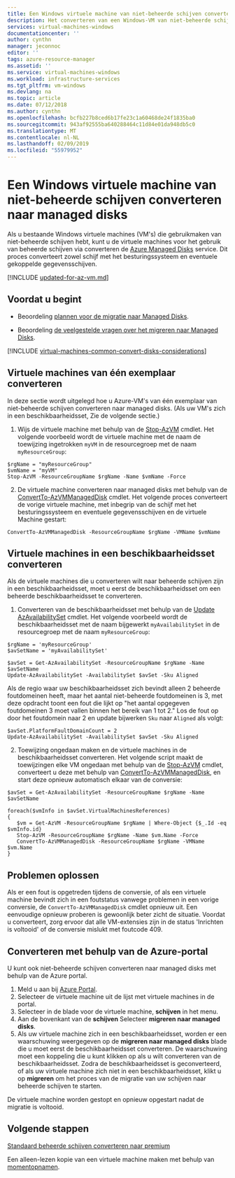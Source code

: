 ```yaml
---
title: Een Windows virtuele machine van niet-beheerde schijven converteren naar managed disks - Azure Managed Disks | Microsoft Docs
description: Het converteren van een Windows-VM van niet-beheerde schijven naar beheerde schijven met behulp van PowerShell in het Resource Manager-implementatiemodel
services: virtual-machines-windows
documentationcenter: ''
author: cynthn
manager: jeconnoc
editor: ''
tags: azure-resource-manager
ms.assetid: ''
ms.service: virtual-machines-windows
ms.workload: infrastructure-services
ms.tgt_pltfrm: vm-windows
ms.devlang: na
ms.topic: article
ms.date: 07/12/2018
ms.author: cynthn
ms.openlocfilehash: bcfb227b8ced6b17fe23c1a60468de24f1835ba0
ms.sourcegitcommit: 943af92555ba640288464c11d84e01da948db5c0
ms.translationtype: MT
ms.contentlocale: nl-NL
ms.lasthandoff: 02/09/2019
ms.locfileid: "55979952"
---
```

# <a name="convert-a-windows-virtual-machine-from-unmanaged-disks-to-managed-disks"></a>Een Windows virtuele machine van niet-beheerde schijven converteren naar managed disks

Als u bestaande Windows virtuele machines (VM's) die gebruikmaken van niet-beheerde schijven hebt, kunt u de virtuele machines voor het gebruik van beheerde schijven via converteren de [Azure Managed Disks](managed-disks-overview.md) service. Dit proces converteert zowel schijf met het besturingssysteem en eventuele gekoppelde gegevensschijven.

[!INCLUDE [updated-for-az-vm.md](../../../includes/updated-for-az-vm.md)]

## <a name="before-you-begin"></a>Voordat u begint


* Beoordeling [plannen voor de migratie naar Managed Disks](on-prem-to-azure.md#plan-for-the-migration-to-managed-disks).

* Beoordeling [de veelgestelde vragen over het migreren naar Managed Disks](faq-for-disks.md#migrate-to-managed-disks).

[!INCLUDE [virtual-machines-common-convert-disks-considerations](../../../includes/virtual-machines-common-convert-disks-considerations.md)]




## <a name="convert-single-instance-vms"></a>Virtuele machines van één exemplaar converteren
In deze sectie wordt uitgelegd hoe u Azure-VM's van één exemplaar van niet-beheerde schijven converteren naar managed disks. (Als uw VM's zich in een beschikbaarheidsset, Zie de volgende sectie.) 

1. Wijs de virtuele machine met behulp van de [Stop-AzVM](https://docs.microsoft.com/powershell/module/az.compute/stop-azvm) cmdlet. Het volgende voorbeeld wordt de virtuele machine met de naam de toewijzing ingetrokken `myVM` in de resourcegroep met de naam `myResourceGroup`: 

  ```azurepowershell-interactive
  $rgName = "myResourceGroup"
  $vmName = "myVM"
  Stop-AzVM -ResourceGroupName $rgName -Name $vmName -Force
  ```

2. De virtuele machine converteren naar managed disks met behulp van de [ConvertTo-AzVMManagedDisk](https://docs.microsoft.com/powershell/module/az.compute/convertto-azvmmanageddisk) cmdlet. Het volgende proces converteert de vorige virtuele machine, met inbegrip van de schijf met het besturingssysteem en eventuele gegevensschijven en de virtuele Machine gestart:

  ```azurepowershell-interactive
  ConvertTo-AzVMManagedDisk -ResourceGroupName $rgName -VMName $vmName
  ```



## <a name="convert-vms-in-an-availability-set"></a>Virtuele machines in een beschikbaarheidsset converteren

Als de virtuele machines die u converteren wilt naar beheerde schijven zijn in een beschikbaarheidsset, moet u eerst de beschikbaarheidsset om een beheerde beschikbaarheidsset te converteren.

1. Converteren van de beschikbaarheidsset met behulp van de [Update AzAvailabilitySet](https://docs.microsoft.com/powershell/module/az.compute/update-azavailabilityset) cmdlet. Het volgende voorbeeld wordt de beschikbaarheidsset met de naam bijgewerkt `myAvailabilitySet` in de resourcegroep met de naam `myResourceGroup`:

  ```azurepowershell-interactive
  $rgName = 'myResourceGroup'
  $avSetName = 'myAvailabilitySet'

  $avSet = Get-AzAvailabilitySet -ResourceGroupName $rgName -Name $avSetName
  Update-AzAvailabilitySet -AvailabilitySet $avSet -Sku Aligned 
  ```

  Als de regio waar uw beschikbaarheidsset zich bevindt alleen 2 beheerde foutdomeinen heeft, maar het aantal niet-beheerde foutdomeinen is 3, met deze opdracht toont een fout die lijkt op "het aantal opgegeven foutdomeinen 3 moet vallen binnen het bereik van 1 tot 2." Los de fout op door het foutdomein naar 2 en update bijwerken `Sku` naar `Aligned` als volgt:

  ```azurepowershell-interactive
  $avSet.PlatformFaultDomainCount = 2
  Update-AzAvailabilitySet -AvailabilitySet $avSet -Sku Aligned
  ```

2. Toewijzing ongedaan maken en de virtuele machines in de beschikbaarheidsset converteren. Het volgende script maakt de toewijzingen elke VM ongedaan met behulp van de [Stop-AzVM](https://docs.microsoft.com/powershell/module/az.compute/stop-azvm) cmdlet, converteert u deze met behulp van [ConvertTo-AzVMManagedDisk](https://docs.microsoft.com/powershell/module/az.compute/convertto-azvmmanageddisk), en start deze opnieuw automatisch elkaar van de conversie:

  ```azurepowershell-interactive
  $avSet = Get-AzAvailabilitySet -ResourceGroupName $rgName -Name $avSetName

  foreach($vmInfo in $avSet.VirtualMachinesReferences)
  {
     $vm = Get-AzVM -ResourceGroupName $rgName | Where-Object {$_.Id -eq $vmInfo.id}
     Stop-AzVM -ResourceGroupName $rgName -Name $vm.Name -Force
     ConvertTo-AzVMManagedDisk -ResourceGroupName $rgName -VMName $vm.Name
  }
  ```


## <a name="troubleshooting"></a>Problemen oplossen

Als er een fout is opgetreden tijdens de conversie, of als een virtuele machine bevindt zich in een foutstatus vanwege problemen in een vorige conversie, de `ConvertTo-AzVMManagedDisk` cmdlet opnieuw uit. Een eenvoudige opnieuw proberen is gewoonlijk beter zicht de situatie.
Voordat u converteert, zorg ervoor dat alle VM-extensies zijn in de status 'Inrichten is voltooid' of de conversie mislukt met foutcode 409.


## <a name="convert-using-the-azure-portal"></a>Converteren met behulp van de Azure-portal

U kunt ook niet-beheerde schijven converteren naar managed disks met behulp van de Azure portal.

1. Meld u aan bij [Azure Portal](https://portal.azure.com).
2. Selecteer de virtuele machine uit de lijst met virtuele machines in de portal.
3. Selecteer in de blade voor de virtuele machine, **schijven** in het menu.
4. Aan de bovenkant van de **schijven** Selecteer **migreren naar managed disks**.
5. Als uw virtuele machine zich in een beschikbaarheidsset, worden er een waarschuwing weergegeven op de **migreren naar managed disks** blade die u moet eerst de beschikbaarheidsset converteren. De waarschuwing moet een koppeling die u kunt klikken op als u wilt converteren van de beschikbaarheidsset. Zodra de beschikbaarheidsset is geconverteerd, of als uw virtuele machine zich niet in een beschikbaarheidsset, klikt u op **migreren** om het proces van de migratie van uw schijven naar beheerde schijven te starten. 

De virtuele machine worden gestopt en opnieuw opgestart nadat de migratie is voltooid.

## <a name="next-steps"></a>Volgende stappen

[Standaard beheerde schijven converteren naar premium](convert-disk-storage.md)

Een alleen-lezen kopie van een virtuele machine maken met behulp van [momentopnamen](snapshot-copy-managed-disk.md).

